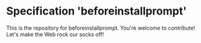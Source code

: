 
# Specification 'beforeinstallprompt'

This is the repository for beforeinstallprompt. You're welcome to contribute! Let's make the Web rock our socks
off!

